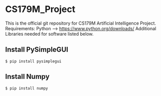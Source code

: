 # CS179M_Project
This is the official git repository for CS179M Artificial Intelligence Project.
Requirements: Python --> https://www.python.org/downloads/
Additional Libraries needed for software listed below.

## Install PySimpleGUI 
```
$ pip install pysimplegui
```

## Install Numpy
```
$ pip install numpy
```
